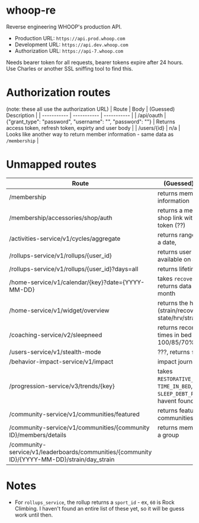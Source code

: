 # whoop-re
Reverse engineering WHOOP's production API.

- Production URL: `https://api.prod.whoop.com`
- Development URL: `https://api.dev.whoop.com`
- Authorization URL: `https://api-7.whoop.com`

Needs bearer token for all requests, bearer tokens expire after 24 hours. Use Charles or another SSL sniffing tool to find this.

# Authorization routes
(note: these all use the authorization URL)
| Route      | Body | (Guessed) Description |
| ----------- | ----------- | ----------- |
| /api/oauth | {"grant_type": "password", "username": "<your name>", "password": "<your password>"} | Returns access token, refresh token, expirty and user body |
| /users/{id} | n/a | Looks like another way to return member information - same data as `/membership` |


# Unmapped routes
| Route      | (Guessed) Description |
| ----------- | ----------- |
| /membership      | returns member information       |
| /membership/accessories/shop/auth | returns a member-specific shop link with user's bearer token (??) |
| /activities-service/v1/cycles/aggregate   | returns range of "cycles" in a date,         |
| /rollups-service/v1/rollups/{user_id} | returns user rollups that are available on a user's profile |
| /rollups-service/v1/rollups/{user_id}?days=all | returns lifetime user's stats | 
| /home-service/v1/calendar/{key}?date={YYYY-MM-DD} | takes `recovery`, `home`, returns data based on month | 
| /home-service/v1/widget/overview | returns the home widget (strain/recovery state/hrv/strain rec |
| /coaching-service/v2/sleepneed | returns recommended times in bed for 100/85/70% need |
| /users-service/v1/stealth-mode | ???, returns `false` |
| /behavior-impact-service/v1/impact | impact journal | 
| /progression-service/v3/trends/{key} | takes `RESTORATIVE_SLEEP_PERCENT`, `TIME_IN_BED`, `HRV`, `SLEEP_DEBT_POST`, others i havent found |
| /community-service/v1/communities/featured | returns featured communities | 
| /community-service/v1/communities/{community ID}/members/details | returns membership info of a group | 
| /community-service/v1/leaderboards/communities/{community ID}/{YYYY-MM-DD}/strain/day_strain | 

# Notes
- For `rollups_service`, the rollup returns a `sport_id` - ex, `60` is Rock Climbing. I haven't found an entire list of these yet, so it will be guess work until then.
